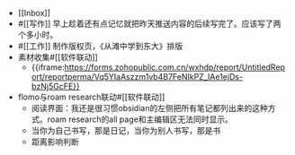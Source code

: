 - [[Inbox]]
- #[[写作]] 早上趁着还有点记忆就把昨天推送内容的后续写完了。应该写了两个多小时。
- #[[工作]] 制作版权页，《从滩中学到东大》排版
- 素材收集#[[软件联动]]
    - {{iframe:https://forms.zohopublic.com.cn/wxhdp/report/UntitledReport/reportperma/Vq5YIaAszzm1vb4B7FeNIkPZ_IAe1ejDs-bzNj5GcFE}}
- flomo与roam research联动#[[软件联动]]
    - 阅读界面：我还是很习惯obsidian的左侧把所有笔记都列出来的这种方式。roam research的all page和主编辑区无法同时显示。
    - 当你为自己书写，那是日记，当你为别人书写，那是书
    - 距离影响判断
